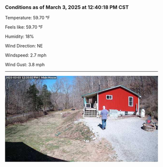 ### Conditions as of March 3, 2025 at 12:40:18 PM CST 

Temperature: 59.70 &deg;F

Feels like: 59.70 &deg;F

Humidity: 18%

Wind Direction: NE

Windspeed: 2.7 mph

Wind Gust: 3.8 mph

---

<img src="./images/latest.jpeg"/>

